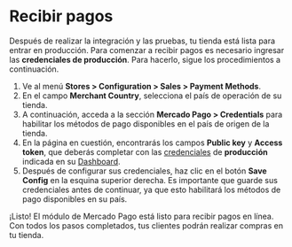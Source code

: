 # Recibir pagos

Después de realizar la integración y las pruebas, tu tienda está lista para entrar en producción. Para comenzar a recibir pagos es necesario ingresar las **credenciales de producción**. Para hacerlo, sigue los procedimientos a continuación.

1. Ve al menú **Stores > Configuration > Sales > Payment Methods**.
2. En el campo **Merchant Country**, selecciona el país de operación de su tienda.
3. A continuación, acceda a la sección **Mercado Pago > Credentials** para habilitar los métodos de pago disponibles en el país de origen de la tienda.
4. En la página en cuestión, encontrarás los campos **Public key** y **Access token**, que deberás completar con las [credenciales](/developers/es/guides/additional-content/your-integrations/credentials) de **producción** indicada en su [Dashboard](/developers/es/guides/additional-content/your-integrations/introduction).
5. Después de configurar sus credenciales, haz clic en el botón **Save Config** en la esquina superior derecha. Es importante que guarde sus credenciales antes de continuar, ya que esto habilitará los métodos de pago disponibles en su país.

¡Listo! El módulo de Mercado Pago está listo para recibir pagos en línea. Con todos los pasos completados, tus clientes podrán realizar compras en tu tienda.